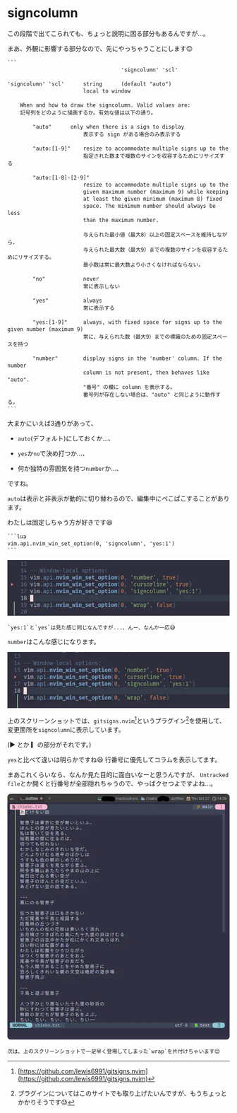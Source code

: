 # signcolumn

この段階で出てこられても、ちょっと説明に困る部分もあるんですが...。

まあ、外観に影響する部分なので、先にやっちゃうことにします😉

~~~admonish title=":h signcolumn"
```
						            'signcolumn' 'scl'

'signcolumn' 'scl'      string      (default "auto")
			            local to window

	When and how to draw the signcolumn. Valid values are:
    記号列をどのように描画するか。有効な値は以下の通り。

	    "auto"   	only when there is a sign to display
                        表示する sign がある場合のみ表示する

	    "auto:[1-9]"    resize to accommodate multiple signs up to the
                        指定された数まで複数のサインを収容するためにリサイズする
	                    
	    "auto:[1-8]-[2-9]"
                        resize to accommodate multiple signs up to the
                        given maximum number (maximum 9) while keeping
                        at least the given minimum (maximum 8) fixed
                        space. The minimum number should always be less
                        than the maximum number.

                        与えられた最小値（最大8）以上の固定スペースを維持しながら、
                        与えられた最大数（最大9）までの複数のサインを収容するためにリサイズする。
                        最小数は常に最大数より小さくなければならない。

	    "no"	        never
                        常に表示しない

	    "yes"           always
                        常に表示する

	    "yes:[1-9]"     always, with fixed space for signs up to the given number (maximum 9)
                        常に、与えられた数（最大9）までの標識のための固定スペースを持つ

	    "number"        display signs in the 'number' column. If the number
			            column is not present, then behaves like "auto".
                        "番号" の欄に column を表示する。
                        番号列が存在しない場合は、"auto" と同じように動作する。
```
~~~

大まかにいえば3通りがあって、

- `auto`(デフォルト)にしておくか...、

- `yes`か`no`で決め打つか...、

- 何か独特の雰囲気を持つ`number`か...、

ですね。

`auto`は表示と非表示が動的に切り替わるので、編集中にぺこぱこすることがあります。

わたしは固定しちゃう方が好きです😆

~~~admonish example title="options.lua"
```lua
vim.api.nvim_win_set_option(0, 'signcolumn', 'yes:1')
```
~~~

![sign-yes.webp](img/sign-yes.webp)

```admonish note
`yes:1`と`yes`は見た感じ同じなんですが...、んー、なんか一応😅
```

`number`はこんな感じになります。

![sign-number.webp](img/sign-number.webp)

上のスクリーンショットでは、`gitsigns.nvim`[^1]というプラグイン[^2]を使用して、変更箇所を`signcolumn`に表示しています。

(▶︎ とか ▎の部分がそれです。)

`yes`と比べて違いは明らかですね😆 行番号に優先してコラムを表示してます。

まあこれくらいなら、なんか見た目的に面白いなーと思うんですが、
`Untracked file`とか開くと行番号が全部隠れちゃうので、やっぱクセつよですよね...。

![sign-number-untracked.webp](img/sign-number-untracked.webp)

```admonish success
次は、上のスクリーンショットで一足早く登場してしまった`wrap`を片付けちゃいます😌
```

[^1]: [https://github.com/lewis6991/gitsigns.nvim](https://github.com/lewis6991/gitsigns.nvim)

[^2]: プラグインについてはこのサイトでも取り上げたいんですが、もうちょっとかかりそうです😓
